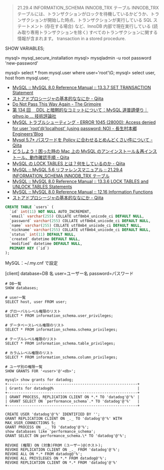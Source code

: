 > 21.29.4 INFORMATION_SCHEMA INNODB_TRX テーブル
> INNODB_TRX テーブルには、トランザクションがロックを待機しているかどうか、トランザクションが開始した時点、トランザクションが実行している SQL ステートメント (存在する場合) など、InnoDB 内部で現在実行している (読み取り専用トランザクションを除く) すべてのトランザクションに関する情報が含まれます。
> transaction in a stored procedure.

SHOW VARIABLES;

mysql> mysql_secure_installation
mysql> mysqladmin -u root password 'new-password'

mysql> select \* from mysql.user where user='root'\G;
mysql> select user, host from mysql.user;

- [MySQL :: MySQL 8.0 Reference Manual :: 13.3.7 SET TRANSACTION Statement](https://dev.mysql.com/doc/refman/8.0/en/set-transaction.html)
- [ストアドプロシージャの基本的ななにか - Qiita](https://qiita.com/setsuna82001/items/e742338eb93e3a48ba46)
- [Do Not Pass This Way Again - The Grimoire](https://grimoire.ca/mysql/choose-something-else/)
- [第 134 回　 DDL と暗黙的なコミットについて：MySQL 道普請便り｜ gihyo.jp … 技術評論社](https://gihyo.jp/dev/serial/01/mysql-road-construction-news/0134)
- [MySQL トラブルシューティング - ERROR 1045 (28000): Access denied for user &#39;root&#39;@&#39;localhost&#39; (using password: NO) - 長生村本郷 Engineers&#39;Blog](https://kenzo0107.hatenablog.com/entry/2016/01/15/105803?_fsi=lVAPVbs5)
- [Mysql 5.7\* パスワードを Policy に合わせるとめんどくさい件について - Qiita](https://qiita.com/keisukeYamagishi/items/d897e5c52fe9fd8d9273)
- [どうしよう！困った時の Mac 上の MySQL のアンインストール＆再インストール、動作確認手順 - Qiita](https://qiita.com/akiko-pusu/items/aef52b723da2cb5dc596)
- [MySQL の LOCK TABLES とは？何をしているのか - Qiita](https://qiita.com/a-nishimura/items/8325ecad3edb2660abf1)
- [MySQL :: MySQL 5.6 リファレンスマニュアル :: 21.29.4 INFORMATION_SCHEMA INNODB_TRX テーブル](https://dev.mysql.com/doc/refman/5.6/ja/information-schema-innodb-trx-table.html)
- [MySQL :: MySQL 8.0 Reference Manual :: 13.3.6 LOCK TABLES and UNLOCK TABLES Statements](https://dev.mysql.com/doc/refman/8.0/en/lock-tables.html)
- [MySQL :: MySQL 8.0 Reference Manual :: 12.16 Information Functions](https://dev.mysql.com/doc/refman/8.0/en/information-functions.html)
- [ストアドプロシージャの基本的ななにか - Qiita](https://qiita.com/setsuna82001/items/e742338eb93e3a48ba46)

```sql
CREATE TABLE `users` (
  `id` int(11) NOT NULL AUTO_INCREMENT,
  `email` varchar(255) COLLATE utf8mb4_unicode_ci DEFAULT NULL,
  `password` varchar(255) COLLATE utf8mb4_unicode_ci DEFAULT NULL,
  `name` varchar(255) COLLATE utf8mb4_unicode_ci DEFAULT NULL,
  `nickname` varchar(255) COLLATE utf8mb4_unicode_ci DEFAULT NULL,
  `status` int(11) DEFAULT NULL,
  `created` datetime DEFAULT NULL,
  `modified` datetime DEFAULT NULL,
  PRIMARY KEY (`id`)
);
```

MySQL：~/.my.cnf で設定

[client]
database=DB 名
user=ユーザー名
password=パスワード

```
# DB一覧
SHOW databases;

# user一覧
SELECT host, user FROM user;

# グローバルレベル権限のリスト
SELECT * FROM information_schema.user_privileges;

# データベースレベル権限のリスト
SELECT * FROM information_schema.schema_privileges;

# テーブルレベル権限のリスト
SELECT * FROM information_schema.table_privileges;

# カラムレベル権限のリスト
SELECT * FROM information_schema.column_privileges;

# ユーザ別の権限一覧
SHOW GRANTS FOR '<user>'@'<db>';
```

```
mysql> show grants for datadog;
+-----------------------------------------------------------+
| Grants for datadog@%                                      |
+-----------------------------------------------------------+
| GRANT PROCESS, REPLICATION CLIENT ON *.* TO 'datadog'@'%' |
| GRANT SELECT ON `performance_schema`.* TO 'datadog'@'%'   |
+-----------------------------------------------------------+

CREATE USER 'datadog'@'%' IDENTIFIED BY '';
GRANT REPLICATION CLIENT ON _._ TO 'datadog'@'%' WITH MAX_USER_CONNECTIONS 5;
GRANT PROCESS ON _._ TO 'datadog'@'%';
show databases like 'performance_schema';
GRANT SELECT ON performance_schema.\* TO 'datadog'@'%';
```

```
REVOKE (権限) ON (対象)FROM (ユーザー)@(ホスト);
REVOKE REPLICATION CLIENT ON _._ FROM 'datadog'@'%';
REVOKE ALL ON *.* FROM datadog@'%';
REVOKE ALL PRIVILEGES ON *.* FROM datadog@'%';
REVOKE REPLICATION CLIENT ON *.* FROM 'datadog'@'%'
```
